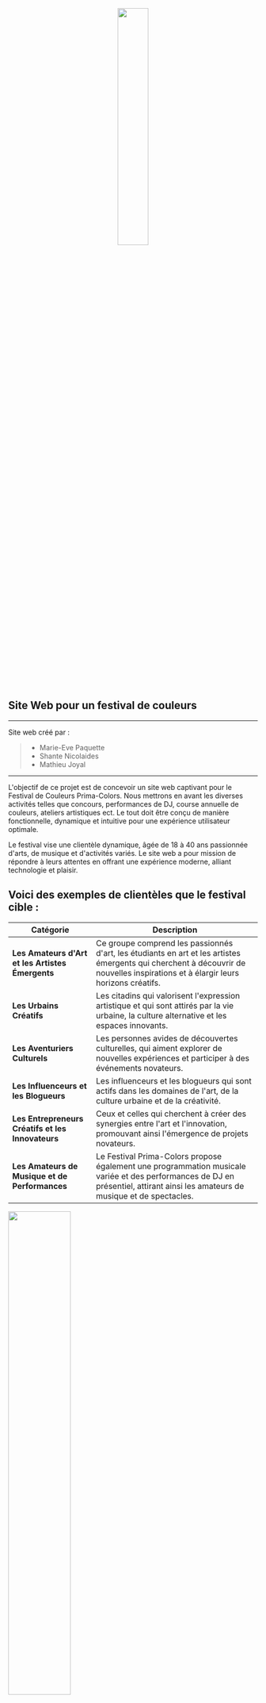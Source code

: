 <div align = "center">
  <img src="public/img/readme/logo_header.png" width="35%" />
</div>


## Site Web pour un festival de couleurs

---
 Site web créé par : 
> - Marie-Eve Paquette
> - Shante Nicolaides
> - Mathieu Joyal
---


 

L'objectif de ce projet est de concevoir un site web captivant pour le Festival de Couleurs Prima-Colors. Nous mettrons en avant les diverses activités telles que concours, performances de DJ, course annuelle de couleurs, ateliers artistiques ect. Le tout doit être conçu de manière fonctionnelle, dynamique et intuitive pour une expérience utilisateur optimale.

Le festival vise une clientèle dynamique, âgée de 18 à 40 ans passionnée d'arts, de musique et d'activités variés. Le site web a pour mission de répondre à leurs attentes en offrant une expérience moderne, alliant technologie et plaisir.

## Voici des exemples de clientèles que le festival cible : 
| Catégorie | Description |
| --- | --- |   
**Les Amateurs d'Art et les Artistes Émergents** | Ce groupe comprend les passionnés d'art, les étudiants en art et les artistes émergents qui cherchent à découvrir de nouvelles inspirations et à élargir leurs horizons créatifs. 
| **Les Urbains Créatifs** |Les citadins qui valorisent l'expression artistique et qui sont attirés par la vie urbaine, la culture alternative et les espaces innovants. 
| **Les Aventuriers Culturels** | Les personnes avides de découvertes culturelles, qui aiment explorer de nouvelles expériences et participer à des événements novateurs. 
| **Les Influenceurs et les Blogueurs** |Les influenceurs et les blogueurs qui sont actifs dans les domaines de l'art, de la culture urbaine et de la créativité. 
| **Les Entrepreneurs Créatifs et les Innovateurs** |Ceux et celles qui cherchent à créer des synergies entre l'art et l'innovation, promouvant ainsi l'émergence de projets novateurs. 
| **Les Amateurs de Musique et de Performances** | Le Festival Prima-Colors propose également une programmation musicale variée et des performances de DJ en présentiel, attirant ainsi les amateurs de musique et de spectacles. 
 

<img src="public/img/readme/personna.jpg" width="50%"/>

Le Festival Prima-Colors vise à offrir une expérience riche et diversifiée à tous ces publics, créant ainsi un espace où l'expression artistique prend vie de manière inclusive et stimulante. 

---

>  ##  Prima-Colors

- Prima-Colors est un événement annuel incontournable qui attire chaque année des milliers de visiteurs. Cette célébration de l'art sous toutes ses formes se distingue par sa thématique unique et ses couleurs vibrantes. Pendant trois jours, les participants peuvent se plonger dans un monde d'inspiration, d'apprentissage et d'émerveillement. L'essence de ce festival est excentrique avec un mélange audacieux de couleurs et de formes qui repousse les limites de l'ordinaire. Prima-Colors croit fermement que l'art transcende les conventions, et ils promouvoient des talents qui osent expérimenter et innover.

### Le site est inspiré de 
<img src="public/img/readme/inspiration.jpg" width="40%" />

### Le logo, la typographie et la palette de couleurs se déclinent comme tel;
  <img src="public/img/readme/logo_typo.png" width="50%" />


---

##  Le site web sera créer avec diverses choix technologiques pour permettre la réalisation dynamique et intuitive voulu. 

    - Le développement : VS Code, JavaScript, PHP, Laravel, Html et Css. L'utilisation de Vue.js sera utilisé pour les composantes sans aucun doute également.
    - La planification : Click-Up et Adobe XD
    - La gestion de projet : SourceTree et Github. 
    - Le montage vidéo et la qualité/montage des photos seront réalisés par Photoshop et Premiere Pro.


## Forces et faiblesses des technologies
| Technologies | Forces | Faiblesses |
| --- | --- | :--- 
| **Visual Studio Code** | Gratuit / Open Source ,  Léger et rapide, Intégration avec Git | Nécessite des extensions pour certaines fonctionnalités 
| **JavaScript** |Interopérabilité, Exécution côté client  | Sécurité faible face aux attaques
| **PHP** | Polyvalent, Intégration avec BDD | Sécurité faible aux failles d'injection de SQL (mais mieux qu'avant)
| **Laravel** | Utilisation MVC, Système de routage puissant | Taille du framework
| **HTML** | Universalité, Interopérabilité  |Limitations fonctionnelles, Statique
| **CSS** | Réutilisation du style, Large compatibilité, Flexibilité  | Peut être complexe dans des scénarios avancés
| **Vue.JS** | Composants réutilisables, Rendu côté client (création réactive sans nécessairement rechragement de la page) | Taille du bundle lourd, 
| **Click-Up** | Polyvalent, Personnalisable d'après les projets, Visibilité pour le suivi de temps| Dépendance à Internet
| **Adobe XD** |Création rapide de prototypes interactifs, Possibilités de partage et de commentaires   |Fonctionnalités de conception limitées
| **SourceTree** | Visualisation des modifications, Intégration avec Git, Gestion graphique des branches|Mises à jour fréquentes
| **GitHub** |Hébergement de code, Sécurité, Collaboration entre membres du projet  |Dépendance à Git
| **PhotoShop** |Intégration avec d'autres logiciels Adobe , Précision et contrôle, Polyvalence, Large gamme de fonctionnalités (création, modification,manipulation d'images ect)|Ressources système : L'utilisation intensive des fonctionnalités avancées peut ralentir les ordinateurs moins puissants.
| **Premiere Pro** |Gestion de projet avancée, Performances, Intégration avec la suite Adobe  | Taille des fichiers, Dépendance à Adobe
 
## Présentation de la planification du travail synthèse

1. La planification est catégorisé comme tel:

    >- analyses des besoins 
    >- présentation du concept 
    >- présentation des choix technologies 
    >- rédaction de la planification du fichier markdown 

2. Design 

3. Intégration front-end 

4. Intégration back-end 

5. Révision du projet 

## Apport global des membres de l'équipe 

>- Marie-Eve – contenu, front end, components et intégration/contenu du readme,  
>- Shanté – design du site et contenu du readme, front end, base de données, back end des pages Actualités et Activités  
>- Mathieu – organisation du click up, base de données, back end et front end de l'admin 


La motivation est le moteur qui propulse notre équipe vers le succès. Chacun d'entre nous est animé par le désir ardent de mener à bien notre projet, conscient que la complétion et la qualité sont des piliers essentiels de notre réussite collective.

Lorsqu'il s'agit de répartir la charge de travail, nous prônons l'équité. Notre objectif n'est pas de compartimenter le projet en parts égales de 33%, 33%, 33%, mais plutôt de garantir que chacun contribue de manière égale et investit un nombre d'heures similaire. Cette approche assure une distribution équilibrée des responsabilités, renforçant ainsi notre cohésion d'équipe.

Notre organisation est l'un de nos atouts majeurs. La communication est au cœur de notre démarche, et nous avons consacré un temps considérable à la planification du projet, à la conception, à la gestion de la base de données, ainsi qu'à l'utilisation de l'outil de gestion de projet, ClickUp, entre autres. Cette préparation minutieuse nous permet de minimiser les problèmes potentiels et les conflits. Chacun de nous travaille de manière autonome sur sa partie spécifique du projet, ce qui élimine les conflits de programmation inutiles.

Nous maintenons un rythme de communication constant, avec des débriefings quotidiens pour partager nos avancements, nos objectifs à court terme et, le cas échéant, les problèmes qui surgissent. Cette transparence favorise la résolution collective des défis et la recherche de solutions ensemble. En fin de compte, notre équipe est solidement unie par la motivation, l'équité et une communication efficace, ce qui nous permet d'avancer avec succès vers l'accomplissement de nos objectifs.

## Liens: 

>- clickup:  https://app.clickup.com/9003192605/v/l/s/90100440995
>- Github:   https://github.com/Mathieu-Joyal/prima_colors_pw2

